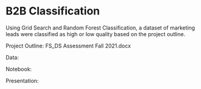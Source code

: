 # B2B Classification

Using Grid Search and Random Forest Classification, a dataset of marketing leads were classified as high or low quality based on the project outline.

Project Outline:
FS_DS Assessment Fall 2021.docx

Data:

Notebook:

Presentation:
